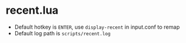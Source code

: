 # recent.lua
* Default hotkey is `ENTER`, use `display-recent` in input.conf to remap
* Default log path is `scripts/recent.log`
